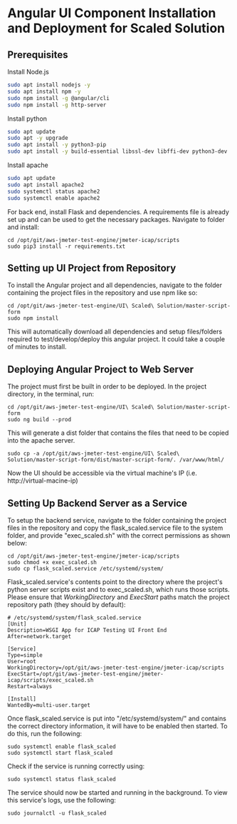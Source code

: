 # Angular UI Component Installation and Deployment for Scaled Solution

## Prerequisites

Install Node.js

```bash
sudo apt install nodejs -y
sudo apt install npm -y
sudo npm install -g @angular/cli
sudo npm install -g http-server
```
Install python

```bash
sudo apt update
sudo apt -y upgrade
sudo apt install -y python3-pip
sudo apt install -y build-essential libssl-dev libffi-dev python3-dev
```

Install apache

```bash
sudo apt update
sudo apt install apache2
sudo systemctl status apache2
sudo systemctl enable apache2
```

For back end, install Flask and dependencies. A requirements file is already set up and can be used to get the necessary packages. Navigate to folder and install:

```
cd /opt/git/aws-jmeter-test-engine/jmeter-icap/scripts
sudo pip3 install -r requirements.txt
```

## Setting up UI Project from Repository

To install the Angular project and all dependencies, navigate to the folder containing the project files in the repository and use npm like so:
```
cd /opt/git/aws-jmeter-test-engine/UI\ Scaled\ Solution/master-script-form
sudo npm install
```

This will automatically download all dependencies and setup files/folders required to test/develop/deploy this angular project. It could take a couple of minutes to install.

## Deploying Angular Project to Web Server

The project must first be built in order to be deployed. In the project directory, in the terminal, run:
```
cd /opt/git/aws-jmeter-test-engine/UI\ Scaled\ Solution/master-script-form
sudo ng build --prod
```

This will generate a dist folder that contains the files that need to be copied into the apache server.

```
sudo cp -a /opt/git/aws-jmeter-test-engine/UI\ Scaled\ Solution/master-script-form/dist/master-script-form/. /var/www/html/
```

Now the UI should be accessible via the virtual machine's IP (i.e. http://virtual-macine-ip)

## Setting Up Backend Server as a Service

To setup the backend service, navigate to the folder containing the project files in the repository and copy the flask_scaled.service file to the system folder, and provide "exec_scaled.sh" with the correct permissions as shown below:
```
cd /opt/git/aws-jmeter-test-engine/jmeter-icap/scripts
sudo chmod +x exec_scaled.sh
sudo cp flask_scaled.service /etc/systemd/system/
```

Flask_scaled.service's contents point to the directory where the project's python server scripts exist and to exec_scaled.sh, which runs those scripts. Please ensure that *WorkingDirectory* and *ExecStart* paths match the project repository path (they should by default):

```
# /etc/systemd/system/flask_scaled.service
[Unit]
Description=WSGI App for ICAP Testing UI Front End
After=network.target

[Service]
Type=simple
User=root
WorkingDirectory=/opt/git/aws-jmeter-test-engine/jmeter-icap/scripts
ExecStart=/opt/git/aws-jmeter-test-engine/jmeter-icap/scripts/exec_scaled.sh
Restart=always

[Install]
WantedBy=multi-user.target
```


Once flask_scaled.service is put into "/etc/systemd/system/" and contains the correct directory information, it will have to be enabled then started.
To do this, run the following:

```
sudo systemctl enable flask_scaled
sudo systemctl start flask_scaled
```

Check if the service is running correctly using:

```
sudo systemctl status flask_scaled
```

The service should now be started and running in the background. To view this service's logs, use the following:

```
sudo journalctl -u flask_scaled
```
